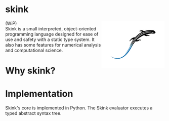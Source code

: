 # skink
<img align="right" width="200" src="./canecreek3.png" alt="Skink"></img>
(WiP)<br>
Skink is a small interpreted, object-oriented programming language designed for ease of use and safety with a static type system. It also has some features for numerical analysis and computational science. 

# Why skink?

# Implementation
Skink's core is implemented in Python. The Skink evaluator executes a typed abstract syntax tree. 

